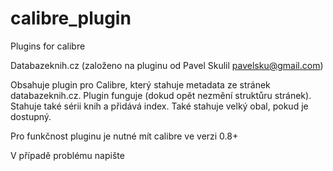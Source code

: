 # calibre_plugin
Plugins for calibre

Databazeknih.cz (založeno na pluginu od Pavel Skulil <pavelsku@gmail.com>)

Obsahuje plugin pro Calibre, který stahuje metadata ze stránek databazeknih.cz. Plugin funguje (dokud opět nezmění struktůru stránek). Stahuje také sérii knih a přidává index. Také stahuje velký obal, pokud je dostupný. 

Pro funkčnost pluginu je nutné mít calibre ve verzi 0.8+

V případě problému napište 
